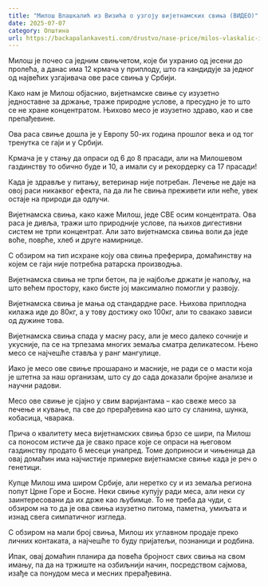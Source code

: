 ```yaml
---
title: "Милош Влашкалић из Визића о узгоју вијетнамских свиња (ВИДЕО)"
date: 2025-07-07
category: Општина
url: https://backapalankavesti.com/drustvo/nase-price/milos-vlaskalic-iz-vizica-o-uzgoju-vijetnamskih-svinja-video/
---
```


Милош је почео са једним свињчетом, које би ухранио од јесени до пролећа, а данас има 12 крмача у приплоду, што га кандидује за једног од највећих узгајивача ове расе свиња у Србији.

Како нам је Милош објаснио, вијетнамске свиње су изузетно једноставне за држање, траже природне услове, а пресудно је то што се не хране концентратом. Њихово месо је изузетно здраво, као и све препађевине.

Ова раса свиње дошла је у Европу 50-их година прошлог века и од тог тренутка се гаји и у Србији.

Крмача је у стању да опраси од 6 до 8 прасади, али на Милошевом газдинству то обично буде и 10, а имали су и рекордерку са 17 прасади!

Када је здравље у питању, ветеринар није потребан. Лечење не даје на овој раси никаквог ефекта, па да ли ће свиња преживети или неће, увек остаје на природи да одлучи.

Вијетнамска свиња, како каже Милош, једе СВЕ осим концентрата. Ова раса је дивља, тражи што природније услове, па њихов дигестивни систем не трпи концентрат. Али зато вијетнамска свиња воли да једе воће, поврће, хлеб и друге намирнице.

С обзиром на тип исхране коју ова свиња преферира, домаћинству на којем се гаји није потребна ратарска производња.

Вијетнамска свиња не трпи бетон, па је најбоље држати је напољу, на што већем простору, како бисте јој максимално помогли у развоју.

Вијетнамска свиња је мања од стандардне расе. Њихова приплодна килажа иде до 80кг, а у тову достижу око 100кг, али то свакако зависи од дужине това.

Вијетнамска свиња спада у масну расу, али је месо далеко сочније и укусније, па се на трпезама многих земаља сматра деликатесом. Њено месо се најчешће ставља у ранг мангулице.

Иако је месо ове свиње прошарано и масније, не ради се о масти која је штетна за наш организам, што су до сада доказали бројне анализе и научни радови.

Месо ове свиње је сјајно у свим варијантама – као свеже месо за печење и кување, па све до прерађевина као што су сланина, шунка, кобасица, чварака.

Прича о квалитету меса вијетнамских свиња брзо се шири, па Милош са поносом истиче да је свако прасе које се опраси на његовом газдинству продато 6 месеци унапред. Томе доприноси и чињеница да овај домаћин има најчистије примерке вијетнамске свиње када је реч о генетици.

Купце Милош има широм Србије, али неретко су и из земаља региона попут Црне Горе и Босне. Неки свиње купују ради меса, али неки су заинтересовани да их држе као љубимце. То не треба да чуди, с обзиром на то да је ова свиња изузетно питома, паметна, умиљата и изнад свега симпатичног изгледа.

С обзиром на мали број свиња, Милош их углавном продаје преко личних контаката, а најчешће то буду пријатељи, познаници и родбина.

Ипак, овај домаћин планира да повећа бројност свих свиња на свом имању, па да на тржиште на озбиљнији начин, посредством сајмова, изађе са понудом меса и месних прерађевина.
